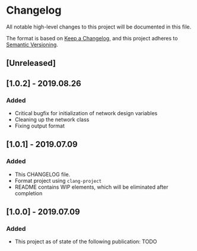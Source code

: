 # Changelog
All notable high-level changes to this project will be documented in this file.

The format is based on [Keep a Changelog](https://keepachangelog.com/en/1.0.0/),
and this project adheres to [Semantic Versioning](https://semver.org/spec/v2.0.0.html).

## [Unreleased]

## [1.0.2] - 2019.08.26
### Added
- Critical bugfix for initialization of network design variables
- Cleaning up the network class
- Fixing output format

## [1.0.1] - 2019.07.09
### Added
- This CHANGELOG file.
- Format project using `clang-project`
- README contains WIP elements, which will be eliminated after completion

## [1.0.0] - 2019.07.09
### Added
- This project as of state of the following publication: TODO
